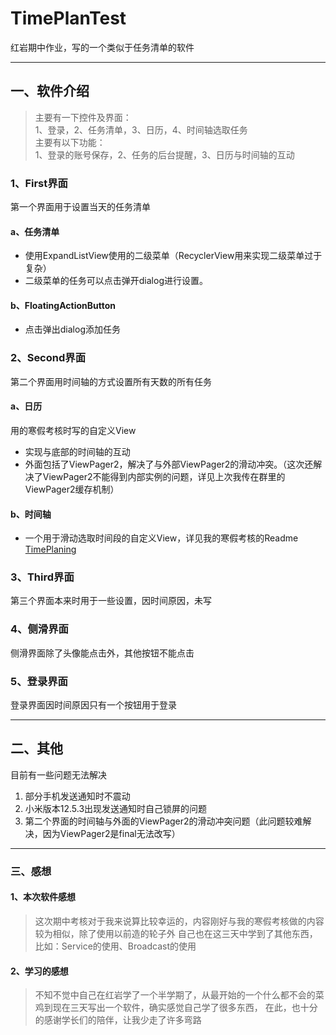 # TimePlanTest
 红岩期中作业，写的一个类似于任务清单的软件
 
---
## 一、软件介绍
>主要有一下控件及界面：  
>1、登录，2、任务清单，3、日历，4、时间轴选取任务   
>主要有以下功能：  
>1、登录的账号保存，2、任务的后台提醒，3、日历与时间轴的互动  
### 1、First界面
第一个界面用于设置当天的任务清单  
#### a、任务清单
* 使用ExpandListView使用的二级菜单（RecyclerView用来实现二级菜单过于复杂）  
* 二级菜单的任务可以点击弹开dialog进行设置。 
#### b、FloatingActionButton
* 点击弹出dialog添加任务
### 2、Second界面
第二个界面用时间轴的方式设置所有天数的所有任务  
#### a、日历
用的寒假考核时写的自定义View  
* 实现与底部的时间轴的互动
* 外面包括了ViewPager2，解决了与外部ViewPager2的滑动冲突。（这次还解决了ViewPager2不能得到内部实例的问题，详见上次我传在群里的ViewPager2缓存机制）
#### b、时间轴
* 一个用于滑动选取时间段的自定义View，详见我的寒假考核的Readme   [TimePlaning](https://github.com/985892345/TimePlaning.git "TimePlan")
### 3、Third界面
第三个界面本来时用于一些设置，因时间原因，未写
### 4、侧滑界面
侧滑界面除了头像能点击外，其他按钮不能点击
### 5、登录界面
登录界面因时间原因只有一个按钮用于登录  

---
## 二、其他
目前有一些问题无法解决
1. 部分手机发送通知时不震动
2. 小米版本12.5.3出现发送通知时自己锁屏的问题
3. 第二个界面的时间轴与外面的ViewPager2的滑动冲突问题（此问题较难解决，因为ViewPager2是final无法改写）

---
### 三、感想
#### 1、本次软件感想
>这次期中考核对于我来说算比较幸运的，内容刚好与我的寒假考核做的内容较为相似，除了使用以前造的轮子外
>自己也在这三天中学到了其他东西，比如：Service的使用、Broadcast的使用
#### 2、学习的感想
>不知不觉中自己在红岩学了一个半学期了，从最开始的一个什么都不会的菜鸡到现在三天写出一个软件，确实感觉自己学了很多东西，
>在此，也十分的感谢学长们的陪伴，让我少走了许多弯路

